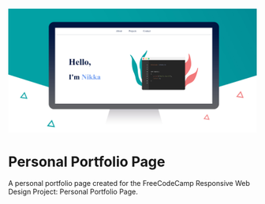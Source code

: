 ![Personal Portfolio Page](/FreeCodeCamp/prj05_portfolio/Preview/portfolio.png)

# Personal Portfolio Page
A personal portfolio page created for the FreeCodeCamp Responsive Web Design Project: Personal Portfolio Page.<br/>